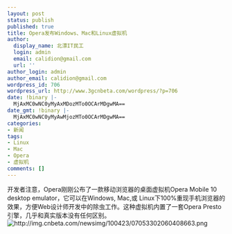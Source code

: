 ```yaml
---
layout: post
status: publish
published: true
title: Opera发布Windows、Mac和Linux虚拟机
author:
  display_name: 北漂IT民工
  login: admin
  email: calidion@gmail.com
  url: ''
author_login: admin
author_email: calidion@gmail.com
wordpress_id: 706
wordpress_url: http://www.3gcnbeta.com/wordpress/?p=706
date: !binary |-
  MjAxMC0wNC0yMyAxMDozMTo0OCArMDgwMA==
date_gmt: !binary |-
  MjAxMC0wNC0yMyAwMjozMTo0OCArMDgwMA==
categories:
- 新闻
tags:
- Linux
- Mac
- Opera
- 虚拟机
comments: []
---
```

<p>开发者注意，Opera刚刚公布了一款移动浏览器的桌面虚拟机Opera Mobile 10 desktop emulator，它可以在Windows, Mac,或 Linux下100%重现手机浏览器的效果，方便Web设计师开发中的除虫工作。这种虚拟机内置了一套Opera Presto引擎，几乎和真实版本没有任何区别。<br />
<img src="http:&#47;&#47;img.cnbeta.com&#47;newsimg&#47;100423&#47;07053302060408663.png" alt="http:&#47;&#47;img.cnbeta.com&#47;newsimg&#47;100423&#47;07053302060408663.png" &#47;></p>
